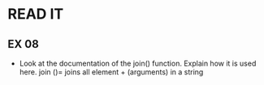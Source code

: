 # READ IT
## EX 08
* Look at the documentation of the join() function. Explain how it is used here.
join ()= joins all element + (arguments) in a string